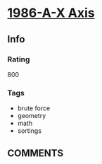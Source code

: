 # [1986-A-X Axis](https://codeforces.com/problemset/problem/1986/A)

## Info

### Rating

800

### Tags

- brute force
- geometry
- math
- sortings

## __COMMENTS__

> 
